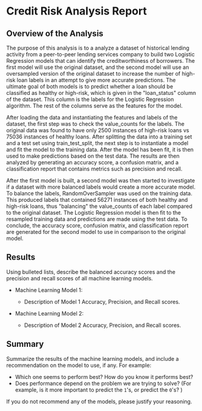 # Credit Risk Analysis Report

## Overview of the Analysis

The purpose of this analysis is to a analyze a dataset of historical lending activity from a peer-to-peer lending services company to build two Logistic Regression models that can identify the creditworthiness of borrowers. The first model will use the original dataset, and the second model will use an oversampled version of the original dataset to increase the number of high-risk loan labels in an attempt to give more accurate predictions. The ultimate goal of both models is to predict whether a loan should be classified as healthy or high-risk, which is given in the "loan_status" column of the dataset. This column is the labels for the Logistic Regression algorithm. The rest of the columns serve as the features for the model. 

After loading the data and instantiating the features and labels of the dataset, the first step was to check the value_counts for the labels. The original data was found to have only 2500 instances of high-risk loans vs 75036 instances of healthy loans. After splitting the data into a training set and a test set using train_test_split, the next step is to instantiate a model and fit the model to the training data. After the model has been fit, it is then used to make predictions based on the test data. The results are then analyzed by generating an accuracy score, a confusion matrix, and a classification report that contains metrics such as precision and recall. 

After the first model is built, a second model was then started to investigate if a dataset with more balanced labels would create a more accurate model. To balance the labels, RandomOverSampler was used on the training data. This produced labels that contained 56271 instances of both healthy and high-risk loans, thus "balancing" the value_counts of each label compared to the original dataset. The Logistic Regression model is then fit to the resampled training data and predictions are made using the test data. To conclude, the accuracy score, confusion matrix, and classification report are generated for the second model to use in comparison to the original model.

## Results

Using bulleted lists, describe the balanced accuracy scores and the precision and recall scores of all machine learning models.

* Machine Learning Model 1:
  * Description of Model 1 Accuracy, Precision, and Recall scores.



* Machine Learning Model 2:
  * Description of Model 2 Accuracy, Precision, and Recall scores.

## Summary

Summarize the results of the machine learning models, and include a recommendation on the model to use, if any. For example:
* Which one seems to perform best? How do you know it performs best?
* Does performance depend on the problem we are trying to solve? (For example, is it more important to predict the `1`'s, or predict the `0`'s? )

If you do not recommend any of the models, please justify your reasoning.
